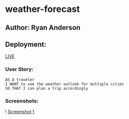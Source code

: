 # weather-forecast

## Author: Ryan Anderson

## Deployment:

[LIVE](https://thetoastinside.github.io/weather-forecast/)


### User Story:
```
AS A traveler
I WANT to see the weather outlook for multiple cities
SO THAT I can plan a trip accordingly
```


### Screenshots:

! [Screenshot 1](./Screenshot%20(131).png)